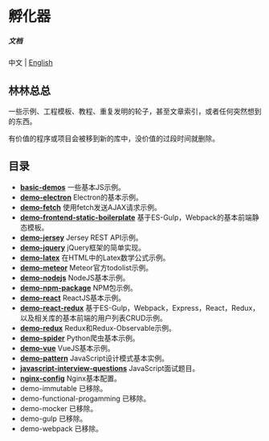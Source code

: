 # 孵化器

##### 文档

中文 | [English](https://github.com/oychao/incubator/blob/master/README-en.md)

## 林林总总

一些示例、工程模板、教程、重复发明的轮子，甚至文章索引，或者任何突然想到的东西。

有价值的程序或项目会被移到新的库中，没价值的过段时间就删除。

## 目录

- **[basic-demos](https://github.com/oychao/incubator/tree/master/basic-demos)** 一些基本JS示例。
- **[demo-electron](https://github.com/oychao/incubator/tree/master/demo-electron)** Electron的基本示例。
- **[demo-fetch](https://github.com/oychao/incubator/tree/master/demo-fetch)** 使用fetch发送AJAX请求示例。
- **[demo-frontend-static-boilerplate](https://github.com/oychao/incubator/tree/master/demo-frontend-static-boilerplate)** 基于ES-Gulp，Webpack的基本前端静态模板。
- **[demo-jersey](https://github.com/oychao/incubator/tree/master/demo-jersey)** Jersey REST API示例。
- **[demo-jquery](https://github.com/oychao.incubator/tree/master/demo-jquery)** jQuery框架的简单实现。
- **[demo-latex](https://github.com/oychao/incubator/tree/master/demo-latex)** 在HTML中的Latex数学公式示例。
- **[demo-meteor](https://github.com/oychao/incubator/tree/master/demo-meteor)** Meteor官方todolist示例。
- **[demo-nodejs](https://github.com/oychao/incubator/tree/master/demo-nodejs)** NodeJS基本示例。
- **[demo-npm-package](https://github.com/oychao/incubator/tree/master/demo-npm-package)** NPM包示例。
- **[demo-react](https://github.com/oychao/incubator/tree/master/demo-react)** ReactJS基本示例。
- **[demo-react-redux](https://github.com/oychao/incubator/tree/master/demo-react-redux)** 基于ES-Gulp，Webpack，Express，React，Redux，以及相关库的基本前端的用户列表CRUD示例。
- **[demo-redux](https://github.com/oychao/incubator/tree/master/demo-redux)** Redux和Redux-Observable示例。
- **[demo-spider](https://github.com/oychao.incubator/tree/master/demo-spider)** Python爬虫基本示例。
- **[demo-vue](https://github.com/oychao.incubator/tree/master/demo-vue)** VueJS基本示例。
- **[demo-pattern](https://github.com/oychao.incubator/tree/master/demo-pattern)** JavaScript设计模式基本实例。
- **[javascript-interview-questions](https://github.com/oychao/incubator/tree/master/javascript-interview-questions)** JavaScript面试题目。
- **[nginx-config](https://github.com/oychao/incubator/tree/master/nginx-config)** Nginx基本配置。
- demo-immutable 已移除。
- demo-functional-progamming 已移除。
- demo-mocker 已移除。
- demo-gulp 已移除。
- demo-webpack 已移除。